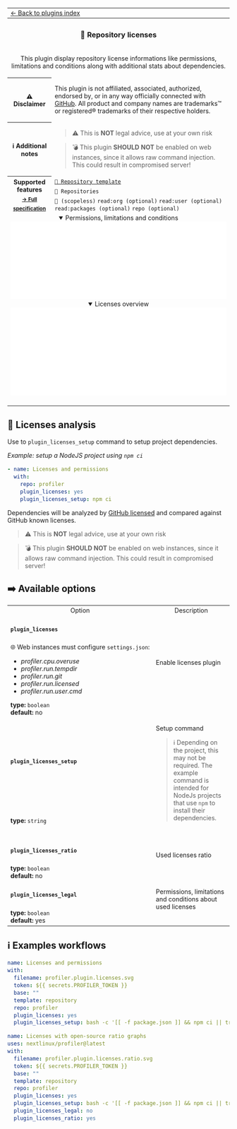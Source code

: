 <!--header-->
<table>
  <tr><td colspan="2"><a href="/README.md#-plugins">← Back to plugins index</a></td></tr>
  <tr><th colspan="2"><h3>📜 Repository licenses</h3></th></tr>
  <tr><td colspan="2" align="center"><p>This plugin display repository license informations like permissions, limitations and conditions along with additional stats about dependencies.</p>
</td></tr>
  <tr><th>⚠️ Disclaimer</th><td><p>This plugin is not affiliated, associated, authorized, endorsed by, or in any way officially connected with <a href="https://github.com">GitHub</a>.
All product and company names are trademarks™ or registered® trademarks of their respective holders.</p>
</td></tr>
  <tr><th>ℹ Additional notes</th><td><blockquote>
<p>⚠️ This is <strong>NOT</strong> legal advice, use at your own risk</p>
</blockquote>
<blockquote>
<p>💣 This plugin <strong>SHOULD NOT</strong> be enabled on web instances, since it allows raw command injection.
This could result in compromised server!</p>
</blockquote>
</td></tr>
  <tr>
    <th rowspan="3">Supported features<br><sub><a href="metadata.yml">→ Full specification</a></sub></th>
    <td><a href="/source/templates/repository/README.md"><code>📘 Repository template</code></a></td>
  </tr>
  <tr>
    <td><code>📓 Repositories</code></td>
  </tr>
  <tr>
    <td><code>🔑 (scopeless)</code> <code>read:org (optional)</code> <code>read:user (optional)</code> <code>read:packages (optional)</code> <code>repo (optional)</code></td>
  </tr>
  <tr>
    <td colspan="2" align="center">
      <details open><summary>Permissions, limitations and conditions</summary><img src="https://github.com/nextlinux/profiler/blob/examples/profiler.plugin.licenses.svg" alt=""></img></details>
      <details open><summary>Licenses overview</summary><img src="https://github.com/nextlinux/profiler/blob/examples/profiler.plugin.licenses.ratio.svg" alt=""></img></details>
      <img width="900" height="1" alt="">
    </td>
  </tr>
</table>
<!--/header-->

## 🔎 Licenses analysis

Use to `plugin_licenses_setup` command to setup project dependencies.

_Example: setup a NodeJS project using `npm ci`_

```yml
- name: Licenses and permissions
  with:
    repo: profiler
    plugin_licenses: yes
    plugin_licenses_setup: npm ci
```

Dependencies will be analyzed by [GitHub licensed](https://github.com/github/licensed) and compared against GitHub known licenses.

> ⚠️ This is **NOT** legal advice, use at your own risk

> 💣 This plugin **SHOULD NOT** be enabled on web instances, since it allows raw command injection.
> This could result in compromised server!

## ➡️ Available options

<!--options-->
<table>
  <tr>
    <td align="center" nowrap="nowrap">Option</i></td><td align="center" nowrap="nowrap">Description</td>
  </tr>
  <tr>
    <td nowrap="nowrap"><h4><code>plugin_licenses</code></h4></td>
    <td rowspan="2"><p>Enable licenses plugin</p>
<img width="900" height="1" alt=""></td>
  </tr>
  <tr>
    <td nowrap="nowrap">🌐 Web instances must configure <code>settings.json</code>:
<ul>
<li><i>profiler.cpu.overuse</i></li>
<li><i>profiler.run.tempdir</i></li>
<li><i>profiler.run.git</i></li>
<li><i>profiler.run.licensed</i></li>
<li><i>profiler.run.user.cmd</i></li>
</ul>
<b>type:</b> <code>boolean</code>
<br>
<b>default:</b> no<br></td>
  </tr>
  <tr>
    <td nowrap="nowrap"><h4><code>plugin_licenses_setup</code></h4></td>
    <td rowspan="2"><p>Setup command</p>
<blockquote>
<p>ℹ️ Depending on the project, this may not be required.
The example command is intended for NodeJs projects that use <code>npm</code> to install their dependencies.</p>
</blockquote>
<img width="900" height="1" alt=""></td>
  </tr>
  <tr>
    <td nowrap="nowrap"><b>type:</b> <code>string</code>
<br></td>
  </tr>
  <tr>
    <td nowrap="nowrap"><h4><code>plugin_licenses_ratio</code></h4></td>
    <td rowspan="2"><p>Used licenses ratio</p>
<img width="900" height="1" alt=""></td>
  </tr>
  <tr>
    <td nowrap="nowrap"><b>type:</b> <code>boolean</code>
<br>
<b>default:</b> no<br></td>
  </tr>
  <tr>
    <td nowrap="nowrap"><h4><code>plugin_licenses_legal</code></h4></td>
    <td rowspan="2"><p>Permissions, limitations and conditions about used licenses</p>
<img width="900" height="1" alt=""></td>
  </tr>
  <tr>
    <td nowrap="nowrap"><b>type:</b> <code>boolean</code>
<br>
<b>default:</b> yes<br></td>
  </tr>
</table>
<!--/options-->

## ℹ️ Examples workflows

<!--examples-->
```yaml
name: Licenses and permissions
with:
  filename: profiler.plugin.licenses.svg
  token: ${{ secrets.PROFILER_TOKEN }}
  base: ""
  template: repository
  repo: profiler
  plugin_licenses: yes
  plugin_licenses_setup: bash -c '[[ -f package.json ]] && npm ci || true'

```
```yaml
name: Licenses with open-source ratio graphs
uses: nextlinux/profiler@latest
with:
  filename: profiler.plugin.licenses.ratio.svg
  token: ${{ secrets.PROFILER_TOKEN }}
  base: ""
  template: repository
  repo: profiler
  plugin_licenses: yes
  plugin_licenses_setup: bash -c '[[ -f package.json ]] && npm ci || true'
  plugin_licenses_legal: no
  plugin_licenses_ratio: yes

```
<!--/examples-->

